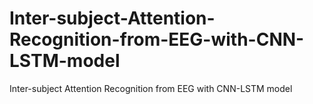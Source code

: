 # Inter-subject-Attention-Recognition-from-EEG-with-CNN-LSTM-model
Inter-subject Attention Recognition from EEG with CNN-LSTM model

